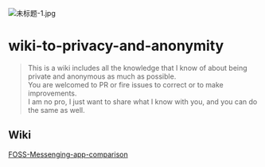 ![未标题-1.jpg](https://i.loli.net/2021/11/09/XMRuKVoEaDSk7QH.jpg)


# wiki-to-privacy-and-anonymity

> This is a wiki includes all the knowledge that I know of about being private and anonymous as much as possible. <br>
> You are welcomed to PR or fire issues to correct or to make improvements. <br>
> I am no pro, I just want to share what I know with you, and you can do the same as well.


## Wiki
[FOSS-Messenging-app-comparison](https://github.com/RagueI/wiki-to-privacy-and-anonymity/wiki/FOSS-Messenging-app-comparison)
